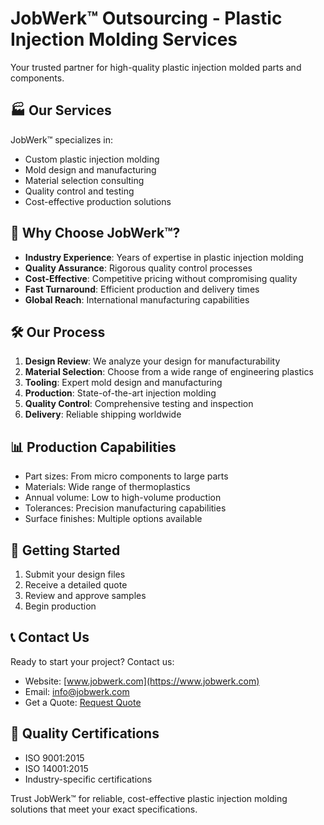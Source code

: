 # JobWerk™ Outsourcing - Plastic Injection Molding Services

Your trusted partner for high-quality plastic injection molded parts and components.

## 🏭 Our Services

JobWerk™ specializes in:
- Custom plastic injection molding
- Mold design and manufacturing
- Material selection consulting
- Quality control and testing
- Cost-effective production solutions

## 💪 Why Choose JobWerk™?

- **Industry Experience**: Years of expertise in plastic injection molding
- **Quality Assurance**: Rigorous quality control processes
- **Cost-Effective**: Competitive pricing without compromising quality
- **Fast Turnaround**: Efficient production and delivery times
- **Global Reach**: International manufacturing capabilities

## 🛠️ Our Process

1. **Design Review**: We analyze your design for manufacturability
2. **Material Selection**: Choose from a wide range of engineering plastics
3. **Tooling**: Expert mold design and manufacturing
4. **Production**: State-of-the-art injection molding
5. **Quality Control**: Comprehensive testing and inspection
6. **Delivery**: Reliable shipping worldwide

## 📊 Production Capabilities

- Part sizes: From micro components to large parts
- Materials: Wide range of thermoplastics
- Annual volume: Low to high-volume production
- Tolerances: Precision manufacturing capabilities
- Surface finishes: Multiple options available

## 🤝 Getting Started

1. Submit your design files
2. Receive a detailed quote
3. Review and approve samples
4. Begin production

## 📞 Contact Us

Ready to start your project? Contact us:
- Website: [www.jobwerk.com](https://www.jobwerk.com)
- Email: info@jobwerk.com
- Get a Quote: [Request Quote](https://www.jobwerk.com/UserQuery)

## 🌟 Quality Certifications

- ISO 9001:2015
- ISO 14001:2015
- Industry-specific certifications

Trust JobWerk™ for reliable, cost-effective plastic injection molding solutions that meet your exact specifications.
